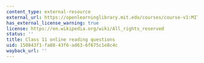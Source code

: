 ```yaml
---
content_type: external-resource
external_url: https://openlearninglibrary.mit.edu/courses/course-v1:MITx+18.05r_10+2022_Summer/courseware/week7/class11/2?activate_block_id=block-v1%3AMITx%2B18.05r_10%2B2022_Summer%2Btype%40vertical%2Bblock%40class11-rq1-vertical
has_external_license_warning: true
license: https://en.wikipedia.org/wiki/All_rights_reserved
status: ''
title: Class 11 online reading questions
uid: 150843f1-fa88-43f6-ad63-6f675c1e8c4c
wayback_url: ''
---
```

